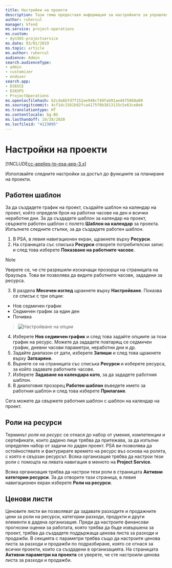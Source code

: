 ```yaml
---
title: Настройки на проекти
description: Тази тема предоставя информация за настройките за управление на проекти.
author: ruhercul
manager: kfend
ms.service: project-operations
ms.custom:
- dyn365-projectservice
ms.date: 03/01/2019
ms.topic: article
ms.author: ruhercul
audience: Admin
search.audienceType:
- admin
- customizer
- enduser
search.app:
- D365CE
- D365PS
- ProjectOperations
ms.openlocfilehash: b2cda6bfd7f152ee948cf49fab91aed475968a09
ms.sourcegitcommit: 4cf1dc1561b92fca4175f0b3813133c5e63ce8e6
ms.translationtype: HT
ms.contentlocale: bg-BG
ms.lasthandoff: 10/28/2020
ms.locfileid: "4123095"
---
```

# <a name="project-settings"></a>Настройки на проекти

[!INCLUDE[cc-applies-to-psa-app-3.x](../includes/cc-applies-to-psa-app-3x.md)]

Използвайте следните настройки за достъп до функциите за планиране на проекти.

## <a name="work-template"></a>Работен шаблон

За да създадете график на проект, създайте шаблон на календар на проект, който определя броя на работни часове на ден и всички неработни дни. За да създадете шаблон за календар на проект, свържете работен шаблон с полето **Шаблон на календар** за проекта. Изпълнете следните стъпки, за да създадете работен шаблон.

1. В PSA, в левия навигационен екран, щракнете върху **Ресурси**. 
2. На страницата със списъка **Ресурси** отворете потребителски запис и след това изберете **Показване на работните часове**.

  > [!NOTE]
  > Уверете се, че сте разрешили изскачащи прозорци на страницата на браузъра. Това ви позволява да видите работните часове, зададени за ресурса.
  
3. В раздела **Месечен изглед** щракнете върху **Настройване**. Показва се списък с три опции: 

  - Нов седмичен график
  - Седмичен график за един ден
  - Почивка

> ![Настройване на опции](media/project-13.png)

4. Изберете **Нов седмичен график** и след това задайте опциите за този график на ресурс. Можете да зададете повтарящ се седмичен график, дневни часови параметри, неработни дни и др.
5. Задайте диапазон от дати, изберете **Запиши** и след това щракнете върху **Затваряне**. 
6. Върнете се на страницата със списъка **Ресурси** и изберете ресурса, за който задавате работните часове. 
7. Изберете **Задаване на календара като**, за да зададете работния шаблон. 
8. В диалоговия прозорец **Работен шаблон** въведете името за работния шаблон и след това изберете **Прилагане**. 

Сега можете да свържете работния шаблон с шаблон на календар на проект.

## <a name="resource-roles"></a>Роли на ресурси

Терминът *роля на ресурс* се отнася до набор от умения, компетенции и сертификати, които дадено лице трябва да притежава, за да изпълни определен набор от задачи по даден проект. PSA ви позволява да остойностявате и фактурирате времето на ресурс въз основа на ролята, с която е свързан ресурсът. Всяка организация трябва да настрои тези роли с помощта на лявата навигация в менюто на **Project Service**.

Всяка организация трябва да настрои тези роли в страницата **Активни категории ресурси**. За да отворите тази страница, в левия навигационен екран изберете **Роли на ресурси**.

## <a name="price-lists"></a>Ценови листи

Ценовите листи ви позволяват да задавате разходите и продажните цени за роли на ресурси, категории разходи, продукти и други елементи в дадена организация. Преди да настроите финансови прогнозни оценки за работата, която трябва да бъде извършена за проект, трябва да създадете поддържаща ценова листа за разходи и продажби. В секцията с параметри трябва също да настроите ценова листа за разходи и продажби по подразбиране, която се отнася за всички проекти, които са създадени в организацията. На страницата **Активни параметри на проекта** се уверете, че сте настроили ценова листа за разходи и продажби.
